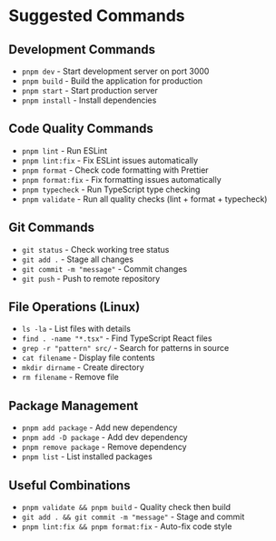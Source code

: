 # Suggested Commands

## Development Commands
- `pnpm dev` - Start development server on port 3000
- `pnpm build` - Build the application for production
- `pnpm start` - Start production server
- `pnpm install` - Install dependencies

## Code Quality Commands
- `pnpm lint` - Run ESLint
- `pnpm lint:fix` - Fix ESLint issues automatically
- `pnpm format` - Check code formatting with Prettier
- `pnpm format:fix` - Fix formatting issues automatically
- `pnpm typecheck` - Run TypeScript type checking
- `pnpm validate` - Run all quality checks (lint + format + typecheck)

## Git Commands
- `git status` - Check working tree status
- `git add .` - Stage all changes
- `git commit -m "message"` - Commit changes
- `git push` - Push to remote repository

## File Operations (Linux)
- `ls -la` - List files with details
- `find . -name "*.tsx"` - Find TypeScript React files
- `grep -r "pattern" src/` - Search for patterns in source
- `cat filename` - Display file contents
- `mkdir dirname` - Create directory
- `rm filename` - Remove file

## Package Management
- `pnpm add package` - Add new dependency
- `pnpm add -D package` - Add dev dependency
- `pnpm remove package` - Remove dependency
- `pnpm list` - List installed packages

## Useful Combinations
- `pnpm validate && pnpm build` - Quality check then build
- `git add . && git commit -m "message"` - Stage and commit
- `pnpm lint:fix && pnpm format:fix` - Auto-fix code style